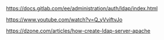 https://docs.gitlab.com/ee/administration/auth/ldap/index.html

https://www.youtube.com/watch?v=Q_yVviftvJo

https://dzone.com/articles/how-create-ldap-server-apache
